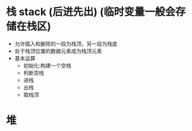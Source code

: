 <!--
 * @Author: HarlieYang
 * @Date: 2020-07-25 17:56:13
 * @LastEditTime: 2020-07-26 23:00:52
 * @LastEditors: Please set LastEditors
 * @Description: 栈
 * @FilePath: /数据结构/js/栈.md
--> 
# 栈 stack (后进先出) (临时变量一般会存储在栈区)
* 允许插入和删除的一段为栈顶，另一段为栈底
* 处于栈顶位置的数据元素成为栈顶元素
* 基本运算
    * 初始化:构建一个空栈
    * 判断空栈
    * 进栈
    * 出栈
    * 取栈顶
    

# 堆
